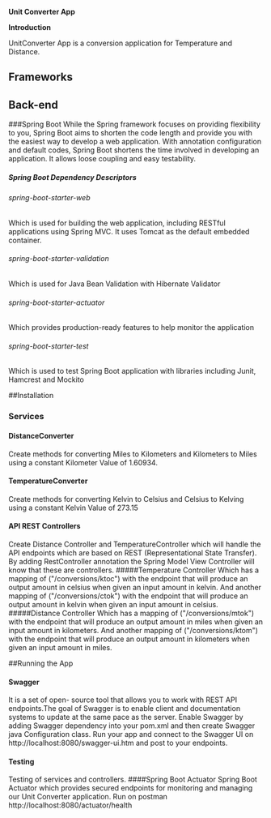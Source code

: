 **Unit Converter App**

**Introduction** 

UnitConverter App is a conversion application for Temperature and Distance. 

## Frameworks
## Back-end
###Spring Boot
While the Spring framework focuses on providing flexibility to you, Spring Boot aims to shorten the code length and provide you with the easiest way to develop a web application. With annotation configuration and default codes, Spring Boot shortens the time involved in developing an application. It allows loose coupling and easy testability.
##### Spring Boot Dependency Descriptors
###### spring-boot-starter-web
Which is used for building the web application, including RESTful applications using Spring MVC. It uses Tomcat as the default embedded container.
###### spring-boot-starter-validation
Which is used for Java Bean Validation with Hibernate Validator
###### spring-boot-starter-actuator
Which provides production-ready features to help monitor the application
###### spring-boot-starter-test
Which is used to test Spring Boot application with libraries including Junit, Hamcrest and Mockito

##Installation
### Services
#### DistanceConverter
Create methods for converting Miles to Kilometers and Kilometers to Miles using a constant Kilometer Value of 1.60934.
#### TemperatureConverter
Create methods for converting Kelvin to Celsius and Celsius to Kelving using a constant Kelvin Value of 273.15

#### API REST Controllers
Create Distance Controller and TemperatureController which will handle the API endpoints which are based on REST (Representational State Transfer). By adding RestController annotation the Spring Model View Controller will know that these are controllers.
#####Temperature Controller
Which has a mapping of ("/conversions/ktoc") with the endpoint that will produce an output amount in celsius when given an input amount in kelvin.
And another mapping of ("/conversions/ctok")  with the endpoint that will produce an output amount in kelvin when given an input amount in celsius.
#####Distance Controller
Which has a mapping of ("/conversions/mtok") with the endpoint that will produce an output amount in miles when given an input amount in kilometers.
And another mapping of ("/conversions/ktom")  with the endpoint that will produce an output amount in kilometers when given an input amount in miles.

##Running the App
#### Swagger
It is a set of open- source tool that allows you to work with REST API endpoints.The goal of Swagger is to enable client and documentation systems to update at the same pace as the server. Enable Swagger by adding Swagger dependency into your pom.xml and then create Swagger java Configuration class. Run your app and connect to the Swagger UI on http://localhost:8080/swagger-ui.htm and post to your endpoints. 
#### Testing
Testing of services and controllers.
####Spring Boot Actuator
Spring Boot Actuator which provides secured endpoints for monitoring and managing our Unit Converter application. Run on postman http://localhost:8080/actuator/health